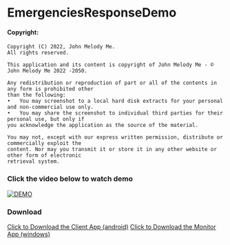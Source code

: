 # EmergenciesResponseDemo
 
#### Copyright:
```
Copyright (C) 2022, John Melody Me.
All rights reserved.

This application and its content is copyright of John Melody Me - © John Melody Me 2022 -2050.

Any redistribution or reproduction of part or all of the contents in any form is prohibited other
than the following:
•	You may screenshot to a local hard disk extracts for your personal and non-commercial use only.
•	You may share the screenshot to individual third parties for their personal use, but only if
you acknowledge the application as the source of the material.

You may not, except with our express written permission, distribute or commercially exploit the
content. Nor may you transmit it or store it in any other website or other form of electronic
retrieval system.
```
### Click the video below to watch demo
[![DEMO](
https://pbs.twimg.com/media/FKc9FunUcAMEBRC?format=jpg&name=large)](
https://www.linkedin.com/embed/feed/update/urn:li:ugcPost:6894671295250857984?compact=1 "Linkedin")

### Download

[Click to Download the Client App (android)](https://github.com/johnmelodyme/EmergenciesResponseDemo/releases/download/1.1.1/app-release.apk)
[Click to Download the Monitor App (windows)](https://github.com/johnmelodyme/EmergenciesResponseDemo/releases/download/MonitorApp/EmergenciesDemo-Monitor.zip)